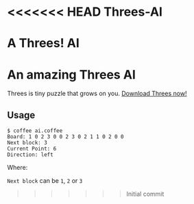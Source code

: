 <<<<<<< HEAD
Threes-AI
=========

A Threes! AI
=======
# An amazing Threes AI

Threes is tiny puzzle that grows on you. [Download Threes now!](https://itunes.apple.com/us/app/threes!/id779157948)

## Usage
```
$ coffee ai.coffee
Board: 1 0 2 3 0 0 2 3 0 2 1 1 0 2 0 0
Next block: 3
Current Point: 6
Direction: left
```

Where:

`Next block` can be `1`, `2` or `3`

>>>>>>> Initial commit
